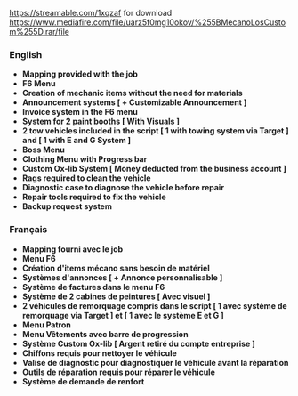https://streamable.com/1xqzaf
for download https://www.mediafire.com/file/uarz5f0mg10okov/%255BMecanoLosCustom%255D.rar/file

### English
- **Mapping provided with the job**
- **F6 Menu**
- **Creation of mechanic items without the need for materials**
- **Announcement systems [ + Customizable Announcement ]**
- **Invoice system in the F6 menu**
- **System for 2 paint booths [ With Visuals ]**
- **2 tow vehicles included in the script [ 1 with towing system via Target ] and [ 1 with E and G System ]**
- **Boss Menu**
- **Clothing Menu with Progress bar**
- **Custom Ox-lib System [ Money deducted from the business account ]**
- **Rags required to clean the vehicle**
- **Diagnostic case to diagnose the vehicle before repair**
- **Repair tools required to fix the vehicle**
- **Backup request system**

### Français
- **Mapping fourni avec le job**
- **Menu F6**
- **Création d'items mécano sans besoin de matériel**
- **Systèmes d'annonces [ + Annonce personnalisable ]**
- **Système de factures dans le menu F6**
- **Système de 2 cabines de peintures [ Avec visuel ]**
- **2 véhicules de remorquage compris dans le script [ 1 avec système de remorquage via Target ] et [ 1 avec le système E et G ]**
- **Menu Patron**
- **Menu Vêtements avec barre de progression**
- **Système Custom Ox-lib [ Argent retiré du compte entreprise ]**
- **Chiffons requis pour nettoyer le véhicule**
- **Valise de diagnostic pour diagnostiquer le véhicule avant la réparation**
- **Outils de réparation requis pour réparer le véhicule**
- **Système de demande de renfort**
